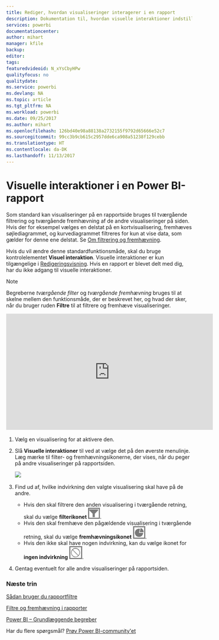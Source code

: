 ```yaml
---
title: Rediger, hvordan visualiseringer interagerer i en rapport
description: Dokumentation til, hvordan visuelle interaktioner indstilles i en Microsoft Power BI-rapport.
services: powerbi
documentationcenter: 
author: mihart
manager: kfile
backup: 
editor: 
tags: 
featuredvideoid: N_xYsCbyHPw
qualityfocus: no
qualitydate: 
ms.service: powerbi
ms.devlang: NA
ms.topic: article
ms.tgt_pltfrm: NA
ms.workload: powerbi
ms.date: 09/25/2017
ms.author: mihart
ms.openlocfilehash: 126bd40e98a88138a2732155f9792d65666e52c7
ms.sourcegitcommit: 99cc3b9cb615c2957dde6ca908a51238f129cebb
ms.translationtype: HT
ms.contentlocale: da-DK
ms.lasthandoff: 11/13/2017
---
```

# <a name="visualization-interactions-in-a-power-bi-report"></a>Visuelle interaktioner i en Power BI-rapport
Som standard kan visualiseringer på en rapportside bruges til tværgående filtrering og tværgående fremhævning af de andre visualiseringer på siden.
Hvis der for eksempel vælges en delstat på en kortvisualisering, fremhæves søjlediagrammet, og kurvediagrammet filtreres for kun at vise data, som gælder for denne ene delstat.
Se [Om filtrering og fremhævning](power-bi-reports-filters-and-highlighting.md).

Hvis du vil ændre denne standardfunktionsmåde, skal du bruge kontrolelementet **Visuel interaktion**. Visuelle interaktioner er kun tilgængelige i [Redigeringsvisning](service-interact-with-a-report-in-editing-view.md). Hvis en rapport er blevet delt med dig, har du ikke adgang til visuelle interaktioner.

> [!NOTE]
> Begreberne *tværgående filter* og *tværgående fremhævning* bruges til at skelne mellem den funktionsmåde, der er beskrevet her, og hvad der sker, når du bruger ruden **Filtre** til at filtrere og fremhæve visualiseringer.  
> 
> 

<iframe width="560" height="315" src="https://www.youtube.com/embed/N_xYsCbyHPw?list=PL1N57mwBHtN0JFoKSR0n-tBkUJHeMP2cP" frameborder="0" allowfullscreen></iframe>

1. Vælg en visualisering for at aktivere den.  
2. Slå **Visuelle interaktioner** til ved at vælge det på den øverste menulinje. Læg mærke til filter- og fremhævningsikonerne, der vises, når du peger på andre visualiseringer på rapportsiden.
   
    ![](media/service-reports-visual-interactions/pbi-visual-interaction-icon.png)
3. Find ud af, hvilke indvirkning den valgte visualisering skal have på de andre.  
   
   * Hvis den skal filtrere den anden visualisering i tværgående retning, skal du vælge **filterikonet** ![](media/service-reports-visual-interactions/pbi-filter-icon-outlined.png).
   * Hvis den skal fremhæve den pågældende visualisering i tværgående retning, skal du vælge **fremhævningsikonet** ![](media/service-reports-visual-interactions/pbi-highlight-icon-outlined.png).
   * Hvis den ikke skal have nogen indvirkning, kan du vælge ikonet for **ingen indvirkning** ![](media/service-reports-visual-interactions/pbi-noimpact-icon-outlined.png).
4. Gentag eventuelt for alle andre visualiseringer på rapportsiden.

### <a name="next-steps"></a>Næste trin
[Sådan bruger du rapportfiltre](power-bi-how-to-report-filter.md)

[Filtre og fremhævning i rapporter](power-bi-reports-filters-and-highlighting.md)

[Power BI – Grundlæggende begreber](service-basic-concepts.md)

Har du flere spørgsmål? [Prøv Power BI-community'et](http://community.powerbi.com/)

